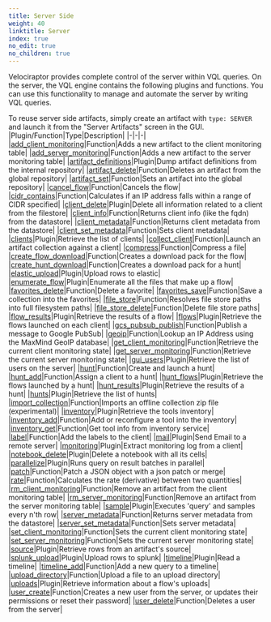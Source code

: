```yaml
---
title: Server Side
weight: 40
linktitle: Server
index: true
no_edit: true
no_children: true
---
```


Velociraptor provides complete control of the server within VQL
queries. On the server, the VQL engine contains the following
plugins and functions. You can use this functionality to manage
and automate the server by writing VQL queries.

To reuse server side artifacts, simply create an artifact with
`type: SERVER` and launch it from the "Server Artifacts" screen in
the GUI.
|Plugin/Function|<span class='vql_type'>Type</span>|Description|
|-|-|-|
|[add_client_monitoring](add_client_monitoring)|<span class='vql_type'>Function</span>|Adds a new artifact to the client monitoring table|
|[add_server_monitoring](add_server_monitoring)|<span class='vql_type'>Function</span>|Adds a new artifact to the server monitoring table|
|[artifact_definitions](artifact_definitions)|<span class='vql_type'>Plugin</span>|Dump artifact definitions from the internal repository|
|[artifact_delete](artifact_delete)|<span class='vql_type'>Function</span>|Deletes an artifact from the global repository|
|[artifact_set](artifact_set)|<span class='vql_type'>Function</span>|Sets an artifact into the global repository|
|[cancel_flow](cancel_flow)|<span class='vql_type'>Function</span>|Cancels the flow|
|[cidr_contains](cidr_contains)|<span class='vql_type'>Function</span>|Calculates if an IP address falls within a range of CIDR specified|
|[client_delete](client_delete)|<span class='vql_type'>Plugin</span>|Delete all information related to a client from the filestore|
|[client_info](client_info)|<span class='vql_type'>Function</span>|Returns client info (like the fqdn) from the datastore|
|[client_metadata](client_metadata)|<span class='vql_type'>Function</span>|Returns client metadata from the datastore|
|[client_set_metadata](client_set_metadata)|<span class='vql_type'>Function</span>|Sets client metadata|
|[clients](clients)|<span class='vql_type'>Plugin</span>|Retrieve the list of clients|
|[collect_client](collect_client)|<span class='vql_type'>Function</span>|Launch an artifact collection against a client|
|[compress](compress)|<span class='vql_type'>Function</span>|Compress a file|
|[create_flow_download](create_flow_download)|<span class='vql_type'>Function</span>|Creates a download pack for the flow|
|[create_hunt_download](create_hunt_download)|<span class='vql_type'>Function</span>|Creates a download pack for a hunt|
|[elastic_upload](elastic_upload)|<span class='vql_type'>Plugin</span>|Upload rows to elastic|
|[enumerate_flow](enumerate_flow)|<span class='vql_type'>Plugin</span>|Enumerate all the files that make up a flow|
|[favorites_delete](favorites_delete)|<span class='vql_type'>Function</span>|Delete a favorite|
|[favorites_save](favorites_save)|<span class='vql_type'>Function</span>|Save a collection into the favorites|
|[file_store](file_store)|<span class='vql_type'>Function</span>|Resolves file store paths into full filesystem paths|
|[file_store_delete](file_store_delete)|<span class='vql_type'>Function</span>|Delete file store paths|
|[flow_results](flow_results)|<span class='vql_type'>Plugin</span>|Retrieve the results of a flow|
|[flows](flows)|<span class='vql_type'>Plugin</span>|Retrieve the flows launched on each client|
|[gcs_pubsub_publish](gcs_pubsub_publish)|<span class='vql_type'>Function</span>|Publish a message to Google PubSub|
|[geoip](geoip)|<span class='vql_type'>Function</span>|Lookup an IP Address using the MaxMind GeoIP database|
|[get_client_monitoring](get_client_monitoring)|<span class='vql_type'>Function</span>|Retrieve the current client monitoring state|
|[get_server_monitoring](get_server_monitoring)|<span class='vql_type'>Function</span>|Retrieve the current server monitoring state|
|[gui_users](gui_users)|<span class='vql_type'>Plugin</span>|Retrieve the list of users on the server|
|[hunt](hunt)|<span class='vql_type'>Function</span>|Create and launch a hunt|
|[hunt_add](hunt_add)|<span class='vql_type'>Function</span>|Assign a client to a hunt|
|[hunt_flows](hunt_flows)|<span class='vql_type'>Plugin</span>|Retrieve the flows launched by a hunt|
|[hunt_results](hunt_results)|<span class='vql_type'>Plugin</span>|Retrieve the results of a hunt|
|[hunts](hunts)|<span class='vql_type'>Plugin</span>|Retrieve the list of hunts|
|[import_collection](import_collection)|<span class='vql_type'>Function</span>|Imports an offline collection zip file (experimental)|
|[inventory](inventory)|<span class='vql_type'>Plugin</span>|Retrieve the tools inventory|
|[inventory_add](inventory_add)|<span class='vql_type'>Function</span>|Add or reconfigure a tool into the inventory|
|[inventory_get](inventory_get)|<span class='vql_type'>Function</span>|Get tool info from inventory service|
|[label](label)|<span class='vql_type'>Function</span>|Add the labels to the client|
|[mail](mail)|<span class='vql_type'>Plugin</span>|Send Email to a remote server|
|[monitoring](monitoring)|<span class='vql_type'>Plugin</span>|Extract monitoring log from a client|
|[notebook_delete](notebook_delete)|<span class='vql_type'>Plugin</span>|Delete a notebook with all its cells|
|[parallelize](parallelize)|<span class='vql_type'>Plugin</span>|Runs query on result batches in parallel|
|[patch](patch)|<span class='vql_type'>Function</span>|Patch a JSON object with a json patch or merge|
|[rate](rate)|<span class='vql_type'>Function</span>|Calculates the rate (derivative) between two quantities|
|[rm_client_monitoring](rm_client_monitoring)|<span class='vql_type'>Function</span>|Remove an artifact from the client monitoring table|
|[rm_server_monitoring](rm_server_monitoring)|<span class='vql_type'>Function</span>|Remove an artifact from the server monitoring table|
|[sample](sample)|<span class='vql_type'>Plugin</span>|Executes 'query' and samples every n'th row|
|[server_metadata](server_metadata)|<span class='vql_type'>Function</span>|Returns server metadata from the datastore|
|[server_set_metadata](server_set_metadata)|<span class='vql_type'>Function</span>|Sets server metadata|
|[set_client_monitoring](set_client_monitoring)|<span class='vql_type'>Function</span>|Sets the current client monitoring state|
|[set_server_monitoring](set_server_monitoring)|<span class='vql_type'>Function</span>|Sets the current server monitoring state|
|[source](source)|<span class='vql_type'>Plugin</span>|Retrieve rows from an artifact's source|
|[splunk_upload](splunk_upload)|<span class='vql_type'>Plugin</span>|Upload rows to splunk|
|[timeline](timeline)|<span class='vql_type'>Plugin</span>|Read a timeline|
|[timeline_add](timeline_add)|<span class='vql_type'>Function</span>|Add a new query to a timeline|
|[upload_directory](upload_directory)|<span class='vql_type'>Function</span>|Upload a file to an upload directory|
|[uploads](uploads)|<span class='vql_type'>Plugin</span>|Retrieve information about a flow's uploads|
|[user_create](user_create)|<span class='vql_type'>Function</span>|Creates a new user from the server, or updates their permissions or reset their password|
|[user_delete](user_delete)|<span class='vql_type'>Function</span>|Deletes a user from the server|
